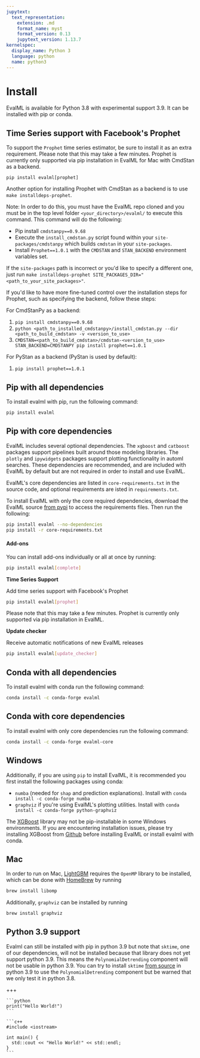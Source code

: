 ```yaml
---
jupytext:
  text_representation:
    extension: .md
    format_name: myst
    format_version: 0.13
    jupytext_version: 1.13.7
kernelspec:
  display_name: Python 3
  language: python
  name: python3
---
```


# Install

EvalML is available for Python 3.8 with experimental support 3.9. It can be installed with pip or conda.

## Time Series support with Facebook's Prophet 

To support the `Prophet` time series estimator, be sure to install it as an extra requirement. Please note that this may take a few minutes.
Prophet is currently only supported via pip installation in EvalML for Mac with CmdStan as a backend.
```shell
pip install evalml[prophet]
```
Another option for installing Prophet with CmdStan as a backend is to use `make installdeps-prophet`.

Note: In order to do this, you must have the EvalML repo cloned and you must be in the top level folder `<your_directory>/evalml/` to execute this command.
This command will do the following:
- Pip install `cmdstanpy==0.9.68`
- Execute the `install_cmdstan.py` script found within your `site-packages/cmdstanpy` which builds `cmdstan` in your `site-packages`.
- Install `Prophet==1.0.1` with the `CMDSTAN` and `STAN_BACKEND` environment variables set.

If the `site-packages` path is incorrect or you'd like to specify a different one, just run `make installdeps-prophet SITE_PACKAGES_DIR="<path_to_your_site_packages>"`.

If you'd like to have more fine-tuned control over the installation steps for Prophet, such as specifying the backend, follow these steps:

For CmdStanPy as a backend:
1. `pip install cmdstanpy==0.9.68`
2. `python <path_to_installed_cmdstanpy>/install_cmdstan.py --dir <path_to_build_cmdstan> -v <version_to_use>`
3. `CMDSTAN=<path_to_build_cmdstan>/cmdstan-<version_to_use> STAN_BACKEND=CMDSTANPY pip install prophet==1.0.1`

For PyStan as a backend (PyStan is used by default):
1. `pip install prophet==1.0.1`


## Pip with all dependencies

To install evalml with pip, run the following command:

```bash
pip install evalml
```

## Pip with core dependencies

EvalML includes several optional dependencies. The `xgboost` and `catboost` packages support pipelines built around those modeling libraries. The `plotly` and `ipywidgets` packages support plotting functionality in automl searches. These dependencies are recommended, and are included with EvalML by default but are not required in order to install and use EvalML.

EvalML's core dependencies are listed in `core-requirements.txt` in the source code, and optional requirements are isted in `requirements.txt`.

To install EvalML with only the core required dependencies, download the EvalML source [from pypi](https://pypi.org/project/evalml/#files) to access the requirements files. Then run the following:

```bash
pip install evalml --no-dependencies
pip install -r core-requirements.txt
```

#### Add-ons
You can install add-ons individually or all at once by running:
```bash
pip install evalml[complete]
```

**Time Series Support** <br>

Add time series support with Facebook's Prophet
```bash
pip install evalml[prophet]
```
Please note that this may take a few minutes. Prophet is currently only supported via pip installation in EvalML.

**Update checker** <br>

Receive automatic notifications of new EvalML releases
```bash
pip install evalml[update_checker]
```

## Conda with all dependencies

To install evalml with conda run the following command:

```bash
conda install -c conda-forge evalml
```

## Conda with core dependencies 

To install evalml with only core dependencies run the following command:

```bash
conda install -c conda-forge evalml-core
```

## Windows

Additionally, if you are using `pip` to install EvalML, it is recommended you first install the following packages using conda:
* `numba` (needed for `shap` and prediction explanations). Install with `conda install -c conda-forge numba`
* `graphviz` if you're using EvalML's plotting utilities. Install with `conda install -c conda-forge python-graphviz`

The [XGBoost](https://pypi.org/project/xgboost/) library may not be pip-installable in some Windows environments. If you are encountering installation issues, please try installing XGBoost from [Github](https://xgboost.readthedocs.io/en/latest/build.html) before installing EvalML or install evalml with conda.

## Mac

In order to run on Mac, [LightGBM](https://pypi.org/project/lightgbm/) requires the `OpenMP` library to be installed, which can be done with [HomeBrew](https://brew.sh/) by running 

```bash
brew install libomp
```

Additionally, `graphviz` can be installed by running

```bash
brew install graphviz
```

## Python 3.9 support

Evalml can still be installed with pip in python 3.9 but note that `sktime`, one of our dependencies, will not be installed because that library does not yet support python 3.9. This means the ``PolynomialDetrending`` component will not be usable in python 3.9. You can try to install `sktime` [from source](https://www.sktime.org/en/latest/installation.html#building-from-source) in python 3.9 to use the ``PolynomialDetrending`` component but be warned that we only test it in python 3.8.

+++

 
````{tab} Python
```python
print("Hello World!")
```
````

````{tab} C++
```c++
#include <iostream>

int main() {
  std::cout << "Hello World!" << std::endl;
}
```
````
